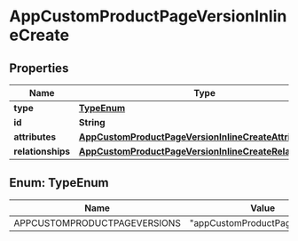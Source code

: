 

# AppCustomProductPageVersionInlineCreate


## Properties

| Name | Type | Description | Notes |
|------------ | ------------- | ------------- | -------------|
|**type** | [**TypeEnum**](#TypeEnum) |  |  |
|**id** | **String** |  |  [optional] |
|**attributes** | [**AppCustomProductPageVersionInlineCreateAttributes**](AppCustomProductPageVersionInlineCreateAttributes.md) |  |  [optional] |
|**relationships** | [**AppCustomProductPageVersionInlineCreateRelationships**](AppCustomProductPageVersionInlineCreateRelationships.md) |  |  [optional] |



## Enum: TypeEnum

| Name | Value |
|---- | -----|
| APPCUSTOMPRODUCTPAGEVERSIONS | &quot;appCustomProductPageVersions&quot; |



